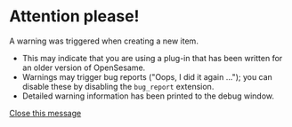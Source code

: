 # Attention please!

A warning was triggered when creating a new item.

- This may indicate that you are using a plug-in that has been written for an older version of OpenSesame.
- Warnings may trigger bug reports ("Oops, I did it again ..."); you can disable these by disabling the `bug_report` extension.
- Detailed warning information has been printed to the debug window.

[Close this message](opensesame://action.close_current_tab)
